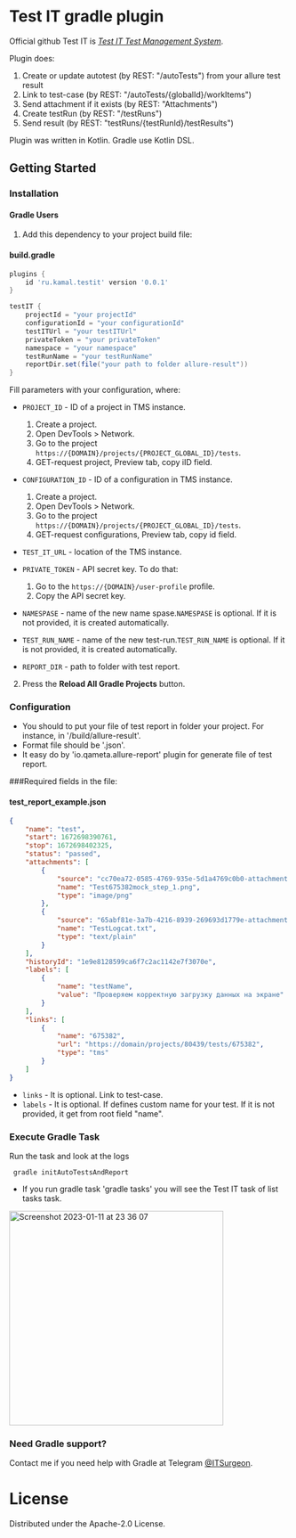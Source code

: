 # Test IT gradle plugin

Official github Test IT is *[Test IT Test Management System](https://github.com/testit-tms)*.

Plugin does:
1) Create or update autotest (by REST: "/autoTests") from your allure test result 
2) Link to test-case (by REST: "/autoTests/{globalId}/workItems") 
3) Send attachment if it exists (by REST: "Attachments")
4) Create testRun (by REST: "/testRuns") 
5) Send result (by REST: "testRuns/{testRunId}/testResults")

Plugin was written in Kotlin. Gradle use Kotlin DSL.

## Getting Started

### Installation
#### Gradle Users

1. Add this dependency to your project build file:

#### build.gradle
```groovy
plugins {
    id 'ru.kamal.testit' version '0.0.1'
}

testIT {
    projectId = "your projectId"
    configurationId = "your configurationId"
    testITUrl = "your testITUrl"
    privateToken = "your privateToken"
    namespace = "your namespace"
    testRunName = "your testRunName"
    reportDir.set(file("your path to folder allure-result"))
}
```

Fill parameters with your configuration, where:
* `PROJECT_ID` - ID of a project in TMS instance.
    1. Create a project.
    2. Open DevTools > Network.
    3. Go to the project `https://{DOMAIN}/projects/{PROJECT_GLOBAL_ID}/tests`.
    4. GET-request project, Preview tab, copy iID field.

* `CONFIGURATION_ID` - ID of a configuration in TMS instance.
    1. Create a project.
    2. Open DevTools > Network.
    3. Go to the project `https://{DOMAIN}/projects/{PROJECT_GLOBAL_ID}/tests`.
    4. GET-request configurations, Preview tab, copy id field.
* `TEST_IT_URL` - location of the TMS instance.
* `PRIVATE_TOKEN` - API secret key. To do that:
    1. Go to the `https://{DOMAIN}/user-profile` profile.
    2. Copy the API secret key.
* `NAMESPASE` - name of the new name spase.`NAMESPASE` is optional. If it is not provided, it is created automatically.
* `TEST_RUN_NAME` - name of the new test-run.`TEST_RUN_NAME` is optional. If it is not provided, it is created automatically.
* `REPORT_DIR` - path to folder with test report.

2. Press the **Reload All Gradle Projects** button.

### Configuration
* You should to put your file of test report in folder your project. For instance, in '/build/allure-result'.
* Format file should be '.json'.
* It easy do by 'io.qameta.allure-report' plugin for generate file of test report.

###Required fields in the file:
#### test_report_example.json
```json
{
    "name": "test",
    "start": 1672698390761,
    "stop": 1672698402325,
    "status": "passed",
    "attachments": [
        {
            "source": "cc70ea72-0585-4769-935e-5d1a4769c0b0-attachment.png",
            "name": "Test675382mock_step_1.png",
            "type": "image/png"
        },
        {
            "source": "65abf81e-3a7b-4216-8939-269693d1779e-attachment.txt",
            "name": "TestLogcat.txt",
            "type": "text/plain"
        }
    ],
    "historyId": "1e9e8128599ca6f7c2ac1142e7f3070e",
    "labels": [
        {
            "name": "testName",
            "value": "Проверяем корректную загрузку данных на экране"
        }
    ],
    "links": [
        {
            "name": "675382",
            "url": "https://domain/projects/80439/tests/675382",
            "type": "tms"
        }
    ]
}
```
* `links` - It is optional. Link to test-case.
* `labels` - It is optional. If defines custom name for your test. If it is not provided, it get from root field "name".

### Execute Gradle Task
Run the task and look at the logs
```
 gradle initAutoTestsAndReport
```


* If you run gradle task 'gradle tasks' you will see the Test IT task of list tasks task.
<img width="385" alt="Screenshot 2023-01-11 at 23 36 07" src="https://user-images.githubusercontent.com/23185210/211912358-e66531b2-817c-478c-9762-6760577c0389.png">


### Need Gradle support?
Contact me if you need help with Gradle at Telegram [@ITSurgeon](https://t.me/ITSurgeon).

# License

Distributed under the Apache-2.0 License.
